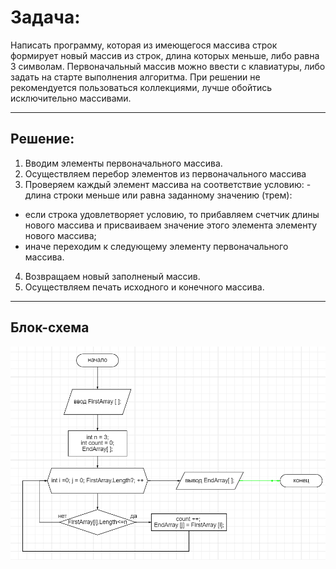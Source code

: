 # Задача:
Написать программу, которая из имеющегося массива строк формирует новый массив из строк, длина которых меньше, либо равна 3 символам. Первоначальный массив можно ввести с клавиатуры, либо задать на старте выполнения алгоритма. При решении не рекомендуется пользоваться коллекциями, лучше обойтись исключительно массивами.

***

## Решение:

1. Вводим элементы первоначального массива.
2. Осуществляем перебор элементов из первоначального массива
3. Проверяем каждый элемент массива на соответствие условию: - длина строки меньше или равна заданному значению (трем):
- если строка удовлетворяет условию, то прибавляем счетчик длины нового массива и присваиваем значение этого элемента элементу нового массива;
- иначе переходим к следующему элементу первоначального массива.
4. Возвращаем новый заполненый массив.
5. Осуществляем печать исходного и конечного массива.

****************
## Блок-схема

![Блок-схема](Shema.png)
